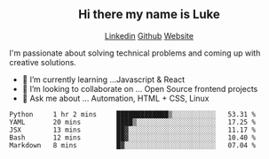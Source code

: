<h2 align="center">Hi there my name is Luke</h2>   

<p align="center"> 
 <a margin='5px' href="https://www.linkedin.com/in/lukehowsam/">Linkedin</a> 
 <a margin='5px' href="https://github.com/luke-h1/">Github</a> 
 <a margin='5px' href="https://lhowsam.com">Website</a> 
</p> 

I'm passionate about solving technical problems and coming up with creative solutions. 

 

<!--- - 🔭 I’m currently working on ... []() --> 
- 🌱 I’m currently learning ...Javascript & React 
- 👯 I’m looking to collaborate on ... Open Source frontend projects 
- 💬 Ask me about ... Automation, HTML + CSS, Linux 


<!--START_SECTION:waka-->
```text
Python     1 hr 2 mins     █████████████▒░░░░░░░░░░░   53.31 % 
YAML       20 mins         ████▒░░░░░░░░░░░░░░░░░░░░   17.25 % 
JSX        13 mins         ██▓░░░░░░░░░░░░░░░░░░░░░░   11.17 % 
Bash       12 mins         ██▓░░░░░░░░░░░░░░░░░░░░░░   10.40 % 
Markdown   8 mins          █▓░░░░░░░░░░░░░░░░░░░░░░░   07.04 % 
```
<!--END_SECTION:waka-->
